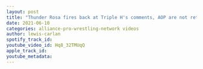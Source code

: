 ```yaml
---
layout: post
title: "Thunder Rosa fires back at Triple H's comments, AOP are not retiring, Josh Alexander wants Samoa Joe"
date: 2021-06-10
categories: alliance-pro-wrestling-network videos
author: lewis-carlan
spotify_track_id: 
youtube_video_id: Hq8_32TMUqQ
apple_track_id: 
youtube_metadata: 
---
```

